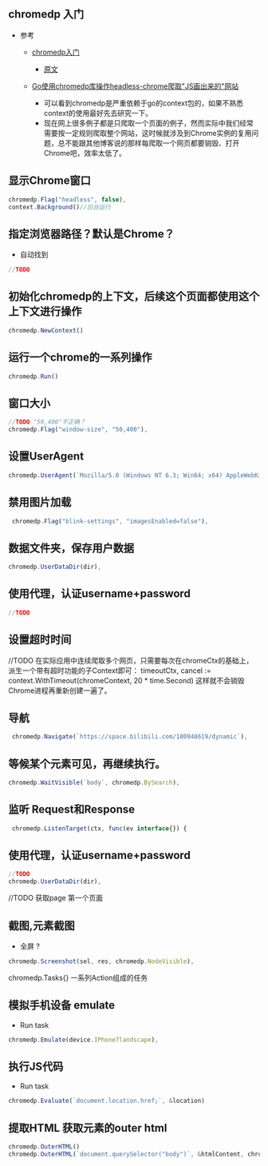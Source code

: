 
## chromedp 入门

- 参考
    - [chromedp入门](https://www.codercto.com/a/114358.html)
        -  [原文](https://mp.weixin.qq.com/s?__biz=MjM5MDM5NTY0OA==&mid=2648697048&idx=1&sn=3986d965a6e819625f9cfdc614f9dc7e)

    - [Go使用chromedp库操作headless-chrome爬取"JS画出来的"网站](https://zhuanlan.zhihu.com/p/139261122)
        - 可以看到chromedp是严重依赖于go的context包的，如果不熟悉context的使用最好先去研究一下。
        - 现在网上很多例子都是只爬取一个页面的例子，然而实际中我们经常需要按一定规则爬取整个网站，这时候就涉及到Chrome实例的复用问题，总不能跟其他博客说的那样每爬取一个网页都要销毁、打开Chrome吧，效率太低了。


## 显示Chrome窗口
```js
chromedp.Flag("headless", false),
context.Background()//后台运行
```

## 指定浏览器路径？默认是Chrome？
- 自动找到
```js
//TODO
```



## 初始化chromedp的上下文，后续这个页面都使用这个上下文进行操作
```js
chromedp.NewContext()
```
## 运行一个chrome的一系列操作
```js
chromedp.Run() 
```


## 窗口大小
```js
//TODO "50,400"不正确？
chromedp.Flag("window-size", "50,400"),
```

## 设置UserAgent
```js
chromedp.UserAgent(`Mozilla/5.0 (Windows NT 6.3; Win64; x64) AppleWebKit/537.36 (KHTML, like Gecko) Chrome/73.0.3683.103 Safari/537.36`),
```

## 禁用图片加载
```js
 chromedp.Flag("blink-settings", "imagesEnabled=false"),
```



## 数据文件夹，保存用户数据
```js
chromedp.UserDataDir(dir),
```

## 使用代理，认证username+password
```js
//TODO

```


## 设置超时时间
//TODO
在实际应用中连续爬取多个网页，只需要每次在chromeCtx的基础上，派生一个带有超时功能的子Context即可：
timeoutCtx, cancel := context.WithTimeout(chromeContext, 20 * time.Second)
这样就不会销毁Chrome进程再重新创建一遍了。

## 导航
```js
 chromedp.Navigate(`https://space.bilibili.com/180948619/dynamic`),
```

##  等候某个元素可见，再继续执行。
```js
chromedp.WaitVisible(`body`, chromedp.BySearch),
```

## 监听 Request和Response
```js
 chromedp.ListenTarget(ctx, func(ev interface{}) {
```

## 使用代理，认证username+password
```js
//TODO
chromedp.UserDataDir(dir),
```



//TODO
获取page
第一个页面

## 截图,元素截图

- 全屏 ?
```js
chromedp.Screenshot(sel, res, chromedp.NodeVisible),
```



chromedp.Tasks{} 一系列Action组成的任务

## 模拟手机设备 emulate
- Run task

```js
chromedp.Emulate(device.IPhone7landscape),
```

## 执行JS代码
- Run task

```js
chromedp.Evaluate(`document.location.href;`, &location)
```

## 提取HTML 获取元素的outer html
```js
chromedp.OuterHTML() 
chromedp.OuterHTML(`document.querySelector("body")`, &htmlContent, chromedp.ByJSPath),
```

